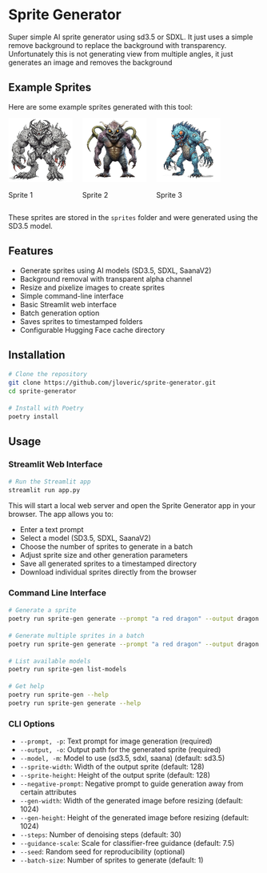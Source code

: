 # Sprite Generator

Super simple AI sprite generator using sd3.5 or SDXL. It just uses a simple remove background to replace the background
with transparency. Unfortunately this is not generating view from multiple angles, it just generates an image and removes the background

## Example Sprites

Here are some example sprites generated with this tool:

<div style="display: flex; gap: 20px;">
  <div>
    <img src="sprites/sprite_1.png" alt="Sprite 1" width="128" height="128">
    <p>Sprite 1</p>
  </div>
  <div>
    <img src="sprites/sprite_2.png" alt="Sprite 2" width="128" height="128">
    <p>Sprite 2</p>
  </div>
  <div>
    <img src="sprites/sprite_3.png" alt="Sprite 3" width="128" height="128">
    <p>Sprite 3</p>
  </div>
</div>

These sprites are stored in the `sprites` folder and were generated using the SD3.5 model.

## Features

- Generate sprites using AI models (SD3.5, SDXL, SaanaV2)
- Background removal with transparent alpha channel
- Resize and pixelize images to create sprites
- Simple command-line interface
- Basic Streamlit web interface
- Batch generation option
- Saves sprites to timestamped folders
- Configurable Hugging Face cache directory

## Installation

```bash
# Clone the repository
git clone https://github.com/jloveric/sprite-generator.git
cd sprite-generator

# Install with Poetry
poetry install
```

## Usage

### Streamlit Web Interface

```bash
# Run the Streamlit app
streamlit run app.py
```

This will start a local web server and open the Sprite Generator app in your browser. The app allows you to:

- Enter a text prompt
- Select a model (SD3.5, SDXL, SaanaV2)
- Choose the number of sprites to generate in a batch
- Adjust sprite size and other generation parameters
- Save all generated sprites to a timestamped directory
- Download individual sprites directly from the browser

### Command Line Interface

```bash
# Generate a sprite
poetry run sprite-gen generate --prompt "a red dragon" --output dragon.png

# Generate multiple sprites in a batch
poetry run sprite-gen generate --prompt "a red dragon" --output dragon.png --batch-size 4

# List available models
poetry run sprite-gen list-models

# Get help
poetry run sprite-gen --help
poetry run sprite-gen generate --help
```

### CLI Options

- `--prompt, -p`: Text prompt for image generation (required)
- `--output, -o`: Output path for the generated sprite (required)
- `--model, -m`: Model to use (sd3.5, sdxl, saana) (default: sd3.5)
- `--sprite-width`: Width of the output sprite (default: 128)
- `--sprite-height`: Height of the output sprite (default: 128)
- `--negative-prompt`: Negative prompt to guide generation away from certain attributes
- `--gen-width`: Width of the generated image before resizing (default: 1024)
- `--gen-height`: Height of the generated image before resizing (default: 1024)
- `--steps`: Number of denoising steps (default: 30)
- `--guidance-scale`: Scale for classifier-free guidance (default: 7.5)
- `--seed`: Random seed for reproducibility (optional)
- `--batch-size`: Number of sprites to generate (default: 1)
